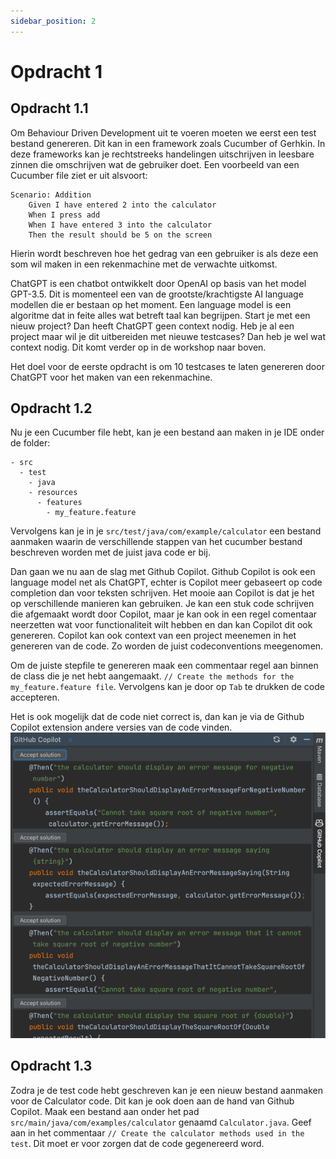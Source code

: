 ```yaml
---
sidebar_position: 2
---
```


# Opdracht 1
##  Opdracht 1.1
Om Behaviour Driven Development uit te voeren moeten we eerst een test bestand genereren.
Dit kan in een framework zoals Cucumber of Gerhkin. 
In deze frameworks kan je rechtstreeks handelingen uitschrijven in leesbare zinnen die omschrijven wat de gebruiker doet.
Een voorbeeld van een Cucumber file ziet er uit alsvoort:
```
Scenario: Addition
    Given I have entered 2 into the calculator
    When I press add
    When I have entered 3 into the calculator
    Then the result should be 5 on the screen
```
Hierin wordt beschreven hoe het gedrag van een gebruiker is als deze een som wil maken in een rekenmachine met de verwachte uitkomst.

ChatGPT is een chatbot ontwikkelt door OpenAI op basis van het model GPT-3.5. Dit is momenteel een van de grootste/krachtigste AI language modellen die er bestaan op het moment. Een language model is een algoritme dat in feite alles wat betreft taal kan begrijpen.
Start je met een nieuw project? Dan heeft ChatGPT geen context nodig. Heb je al een project maar wil je dit uitbereiden met nieuwe testcases? Dan heb je wel wat context nodig. Dit komt verder op in de workshop naar boven.

Het doel voor de eerste opdracht is om 10 testcases te laten genereren door ChatGPT voor het maken van een rekenmachine. 

## Opdracht 1.2
Nu je een Cucumber file hebt, kan je een bestand aan maken in je IDE onder de folder:
```
- src
  - test
    - java
    - resources
      - features
        - my_feature.feature
```
Vervolgens kan je in je `src/test/java/com/example/calculator` een bestand aanmaken waarin de verschillende stappen van het cucumber bestand beschreven worden met de juist java code er bij.

Dan gaan we nu aan de slag met Github Copilot. Github Copilot is ook een language model net als ChatGPT, echter is Copilot meer gebaseert op code completion dan voor teksten schrijven.
Het mooie aan Copilot is dat je het op verschillende manieren kan gebruiken. Je kan een stuk code schrijven die afgemaakt wordt door Copilot, maar je kan ook in een regel comentaar neerzetten wat voor functionaliteit wilt hebben en dan kan Copilot dit ook genereren.
Copilot kan ook context van een project meenemen in het genereren van de code. Zo worden de juist codeconventions meegenomen.

Om de juiste stepfile te genereren maak een commentaar regel aan binnen de class die je net hebt aangemaakt.
`// Create the methods for the my_feature.feature file`. Vervolgens kan je door op `Tab` te drukken de code accepteren.

Het is ook mogelijk dat de code niet correct is, dan kan je via de Github Copilot extension andere versies van de code vinden.
![img.png](../static/img/img.png)

## Opdracht 1.3
Zodra je de test code hebt geschreven kan je een nieuw bestand aanmaken voor de Calculator code.
Dit kan je ook doen aan de hand van Github Copilot. Maak een bestand aan onder het pad `src/main/java/com/examples/calculator` genaamd `Calculator.java`.
Geef aan in het commentaar `// Create the calculator methods used in the test`. Dit moet er voor zorgen dat de code gegenereerd word.



